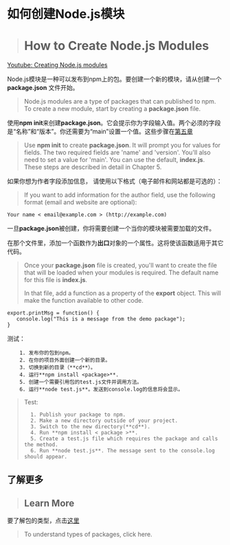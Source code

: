 # 如何创建Node.js模块

> # How to Create Node.js Modules

[Youtube: Creating Node.js modules](https://youtu.be/3I78ELjTzlQ)

Node.js模块是一种可以发布到npm上的包。要创建一个新的模块，请从创建一个**package.json** 文件开始。

> Node.js modules are a type of packages that can published to npm. To create a new module, start by creating a **package.json** file.

使用**npm init**来创建**package.json**。它会提示你为字段输入值。两个必须的字段是“名称”和“版本”。你还需要为“main”设置一个值。这些步骤在[第五章](https://docs.npmjs.com/getting-started/using-a-package.json)

> Use **npm init** to create **package.json**. It will prompt you for values for fields. The two required fields are 'name' and 'version'. You'll also need to set a value for 'main'. You can use the default, **index.js**. These steps are described in detail in Chapter 5.

如果你想为作者字段添加信息， 请使用以下格式（电子邮件和网站都是可选的）：

> If you want to add information for the author field, use the following format (email and website are optional):

```
Your name < email@example.com > (http://example.com)
```

一旦**package.json**被创建，你将需要创建一个当你的模块被需要加载的文件。

在那个文件里，添加一个函数作为**出口**对象的一个属性。这将使该函数适用于其它代码。

> Once your **package.json** file is created, you'll want to create the file that will be loaded when your modules is required. The default name for this file is **index.js**.
>
> In that file, add a function as a property of the **export** object. This will make the function available to other code.

```
export.printMsg = function() {
   console.log("This is a message from the demo package");
}
```

测试：

     	1. 发布你的包到npm。
     	2. 在你的项目外面创建一个新的目录。
     	3. 切换到新的目录（**cd**）。
     	4. 运行**npm install <package>**.
     	5. 创建一个需要引用包的test.js文件并调用方法。
     	6. 运行**node test.js**。发送到console.log的信息将会显示。

> Test:
>
>      	1. Publish your package to npm.
>      	2. Make a new directory outside of your project.
>      	3. Switch to the new directory(**cd**).
>      	4. Run **npm install < package >**.
>      	5. Create a test.js file which requires the package and calls the method.
>      	6. Run **node test.js**. The message sent to the console.log should appear.

## 了解更多

> ## Learn More

要了解包的类型，点击[这里](https://docs.npmjs.com/getting-started/packages)

> To understand types of packages, click here.